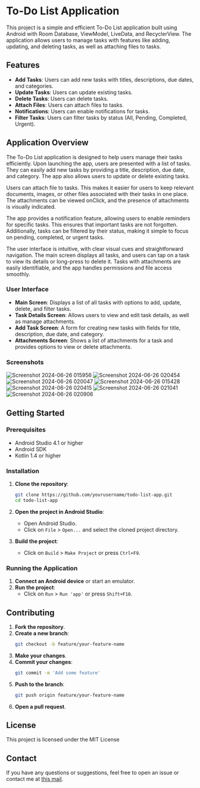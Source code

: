 # To-Do List Application

This project is a simple and efficient To-Do List application built using Android with Room Database, ViewModel, LiveData, and RecyclerView. The application allows users to manage tasks with features like adding, updating, and deleting tasks, as well as attaching files to tasks.

## Features

- **Add Tasks**: Users can add new tasks with titles, descriptions, due dates, and categories.
- **Update Tasks**: Users can update existing tasks.
- **Delete Tasks**: Users can delete tasks.
- **Attach Files**: Users can attach files to tasks.
- **Notifications**: Users can enable notifications for tasks.
- **Filter Tasks**: Users can filter tasks by status (All, Pending, Completed, Urgent).

## Application Overview

The To-Do List application is designed to help users manage their tasks efficiently. Upon launching the app, users are presented with a list of tasks. They can easily add new tasks by providing a title, description, due date, and category. The app also allows users to update or delete existing tasks. 

Users can attach file to tasks. This makes it easier for users to keep relevant documents, images, or other files associated with their tasks in one place. The attachments can be viewed onClick, and the presence of attachments is visually indicated.

The app provides a notification feature, allowing users to enable reminders for specific tasks. This ensures that important tasks are not forgotten. Additionally, tasks can be filtered by their status, making it simple to focus on pending, completed, or urgent tasks.

The user interface is intuitive, with clear visual cues and straightforward navigation. The main screen displays all tasks, and users can tap on a task to view its details or long-press to delete it. Tasks with attachments are easily identifiable, and the app handles permissions and file access smoothly.

### User Interface

- **Main Screen**: Displays a list of all tasks with options to add, update, delete, and filter tasks.
- **Task Details Screen**: Allows users to view and edit task details, as well as manage attachments.
- **Add Task Screen**: A form for creating new tasks with fields for title, description, due date, and category.
- **Attachments Screen**: Shows a list of attachments for a task and provides options to view or delete attachments.

### Screenshots

![Screenshot 2024-06-26 015956](https://github.com/Joki004/TodoList/assets/101185519/3a5d5521-01b7-4ac9-931e-da14c872c188)
![Screenshot 2024-06-26 020454](https://github.com/Joki004/TodoList/assets/101185519/02a75c84-2595-4670-8c51-699c01b1eb5b)
![Screenshot 2024-06-26 020047](https://github.com/Joki004/TodoList/assets/101185519/94e7300e-5d2e-4fc2-a244-cc69b1771a4a)
![Screenshot 2024-06-26 015428](https://github.com/Joki004/TodoList/assets/101185519/015134ad-eb7e-485c-bc14-848dac25d24d)
![Screenshot 2024-06-26 020415](https://github.com/Joki004/TodoList/assets/101185519/9227ea30-1660-418d-b923-8650982333ce)
![Screenshot 2024-06-26 021041](https://github.com/Joki004/TodoList/assets/101185519/846c0534-feec-422c-a1f6-abf2c6d575ff)
![Screenshot 2024-06-26 020906](https://github.com/Joki004/TodoList/assets/101185519/542b6d11-c79e-4f30-becb-8f0c49c9f0c3)

## Getting Started

### Prerequisites

- Android Studio 4.1 or higher
- Android SDK
- Kotlin 1.4 or higher

### Installation

1. **Clone the repository**:
   ```sh
   git clone https://github.com/yourusername/todo-list-app.git
   cd todo-list-app
   ```

2. **Open the project in Android Studio**:
   - Open Android Studio.
   - Click on `File` > `Open...` and select the cloned project directory.

3. **Build the project**:
   - Click on `Build` > `Make Project` or press `Ctrl+F9`.

### Running the Application

1. **Connect an Android device** or start an emulator.
2. **Run the project**:
   - Click on `Run` > `Run 'app'` or press `Shift+F10`.

## Contributing

1. **Fork the repository**.
2. **Create a new branch**:
   ```sh
   git checkout -b feature/your-feature-name
   ```
3. **Make your changes**.
4. **Commit your changes**:
   ```sh
   git commit -m 'Add some feature'
   ```
5. **Push to the branch**:
   ```sh
   git push origin feature/your-feature-name
   ```
6. **Open a pull request**.

## License

This project is licensed under the MIT License 


## Contact

If you have any questions or suggestions, feel free to open an issue or contact me at [this mail](jorammumb.mk@gmail.com).

